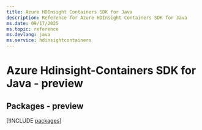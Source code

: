 ```yaml
---
title: Azure HDInsight Containers SDK for Java
description: Reference for Azure HDInsight Containers SDK for Java
ms.date: 09/17/2025
ms.topic: reference
ms.devlang: java
ms.service: hdinsightcontainers
---
```

# Azure Hdinsight-Containers SDK for Java - preview
## Packages - preview
[!INCLUDE [packages](hdinsight-containers-index.md)]